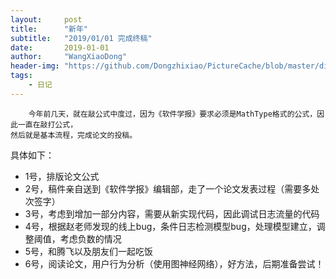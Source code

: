 ```yaml
---
layout:     post
title:      "新年"
subtitle:   "2019/01/01 完成终稿"
date:       2019-01-01
author:     "WangXiaoDong"
header-img: "https://github.com/Dongzhixiao/PictureCache/blob/master/diaryPic/20190101.jpg?raw=true"
tags:
    - 日记
---
```



```
    今年前几天，就在敲公式中度过，因为《软件学报》要求必须是MathType格式的公式，因此一直在敲打公式，
然后就是基本流程，完成论文的投稿。
```

具体如下：
- 1号，排版论文公式
- 2号，稿件亲自送到《软件学报》编辑部，走了一个论文发表过程（需要多处次签字）
- 3号，考虑到增加一部分内容，需要从新实现代码，因此调试日志流量的代码
- 4号，根据赵老师发现的线上bug，条件日志检测模型bug，处理模型建立，调整阈值，考虑负数的情况
- 5号，和腾飞以及朋友们一起吃饭
- 6号，阅读论文，用户行为分析（使用图神经网络），好方法，后期准备尝试！

